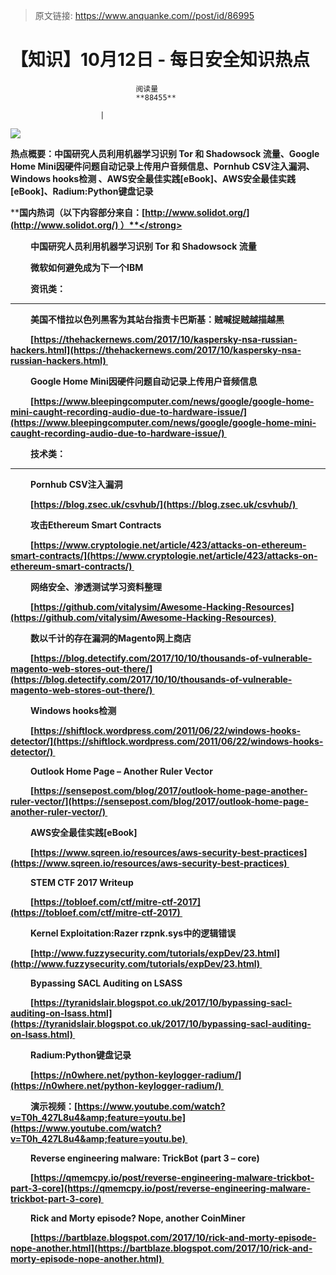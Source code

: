 > 原文链接: https://www.anquanke.com//post/id/86995 


# 【知识】10月12日 - 每日安全知识热点


                                阅读量   
                                **88455**
                            
                        |
                        
                                                                                    



[![](https://p5.ssl.qhimg.com/t01c077c84ee3c122e6.png)](https://p5.ssl.qhimg.com/t01c077c84ee3c122e6.png)

**热点概要：中国研究人员利用机器学习识别 Tor 和 Shadowsock 流量、Google Home Mini因硬件问题自动记录上传用户音频信息、Pornhub CSV注入漏洞、Windows hooks检测 、AWS安全最佳实践[eBook]、AWS安全最佳实践[eBook]、Radium:Python键盘记录**



**<strong style="text-indent: 32px">**</strong>

**<strong style="text-indent: 32px">国内热词（以下内容部分来自：[http://www.solidot.org/](http://www.solidot.org/) ）**</strong>









中国研究人员利用机器学习识别 Tor 和 Shadowsock 流量

微软如何避免成为下一个IBM







**资讯类：**

********











美国不惜拉以色列黑客为其站台指责卡巴斯基：贼喊捉贼越描越黑

[https://thehackernews.com/2017/10/kaspersky-nsa-russian-hackers.html](https://thehackernews.com/2017/10/kaspersky-nsa-russian-hackers.html) 



Google Home Mini因硬件问题自动记录上传用户音频信息

[https://www.bleepingcomputer.com/news/google/google-home-mini-caught-recording-audio-due-to-hardware-issue/](https://www.bleepingcomputer.com/news/google/google-home-mini-caught-recording-audio-due-to-hardware-issue/) 





**技术类：**

********











Pornhub CSV注入漏洞

[https://blog.zsec.uk/csvhub/](https://blog.zsec.uk/csvhub/) 



攻击Ethereum Smart Contracts

[https://www.cryptologie.net/article/423/attacks-on-ethereum-smart-contracts/](https://www.cryptologie.net/article/423/attacks-on-ethereum-smart-contracts/) 



网络安全、渗透测试学习资料整理

[https://github.com/vitalysim/Awesome-Hacking-Resources](https://github.com/vitalysim/Awesome-Hacking-Resources) 



数以千计的存在漏洞的Magento网上商店

[https://blog.detectify.com/2017/10/10/thousands-of-vulnerable-magento-web-stores-out-there/](https://blog.detectify.com/2017/10/10/thousands-of-vulnerable-magento-web-stores-out-there/) 



Windows hooks检测 

[https://shiftlock.wordpress.com/2011/06/22/windows-hooks-detector/](https://shiftlock.wordpress.com/2011/06/22/windows-hooks-detector/) 



Outlook Home Page – Another Ruler Vector

[https://sensepost.com/blog/2017/outlook-home-page-another-ruler-vector/](https://sensepost.com/blog/2017/outlook-home-page-another-ruler-vector/) 



AWS安全最佳实践[eBook]

[https://www.sqreen.io/resources/aws-security-best-practices](https://www.sqreen.io/resources/aws-security-best-practices) 



STEM CTF 2017 Writeup 

[https://tobloef.com/ctf/mitre-ctf-2017](https://tobloef.com/ctf/mitre-ctf-2017) 



Kernel Exploitation:Razer rzpnk.sys中的逻辑错误

[http://www.fuzzysecurity.com/tutorials/expDev/23.html](http://www.fuzzysecurity.com/tutorials/expDev/23.html) 



Bypassing SACL Auditing on LSASS 

[https://tyranidslair.blogspot.co.uk/2017/10/bypassing-sacl-auditing-on-lsass.html](https://tyranidslair.blogspot.co.uk/2017/10/bypassing-sacl-auditing-on-lsass.html) 



Radium:Python键盘记录

[https://n0where.net/python-keylogger-radium/](https://n0where.net/python-keylogger-radium/) 

演示视频：[https://www.youtube.com/watch?v=T0h_427L8u4&amp;feature=youtu.be](https://www.youtube.com/watch?v=T0h_427L8u4&amp;feature=youtu.be) 



Reverse engineering malware: TrickBot (part 3 – core)

[https://qmemcpy.io/post/reverse-engineering-malware-trickbot-part-3-core](https://qmemcpy.io/post/reverse-engineering-malware-trickbot-part-3-core) 



Rick and Morty episode? Nope, another CoinMiner 

[https://bartblaze.blogspot.com/2017/10/rick-and-morty-episode-nope-another.html](https://bartblaze.blogspot.com/2017/10/rick-and-morty-episode-nope-another.html) 


